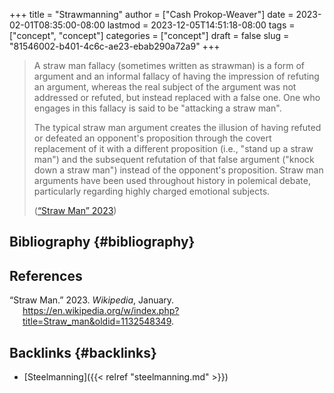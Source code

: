 +++
title = "Strawmanning"
author = ["Cash Prokop-Weaver"]
date = 2023-02-01T08:35:00-08:00
lastmod = 2023-12-05T14:51:18-08:00
tags = ["concept", "concept"]
categories = ["concept"]
draft = false
slug = "81546002-b401-4c6c-ae23-ebab290a72a9"
+++

> A straw man fallacy (sometimes written as strawman) is a form of argument and an informal fallacy of having the impression of refuting an argument, whereas the real subject of the argument was not addressed or refuted, but instead replaced with a false one. One who engages in this fallacy is said to be "attacking a straw man".
>
> The typical straw man argument creates the illusion of having refuted or defeated an opponent's proposition through the covert replacement of it with a different proposition (i.e., "stand up a straw man") and the subsequent refutation of that false argument ("knock down a straw man") instead of the opponent's proposition. Straw man arguments have been used throughout history in polemical debate, particularly regarding highly charged emotional subjects.
>
> (<a href="#citeproc_bib_item_1">“Straw Man” 2023</a>)


## Bibliography {#bibliography}

## References

<style>.csl-entry{text-indent: -1.5em; margin-left: 1.5em;}</style><div class="csl-bib-body">
  <div class="csl-entry"><a id="citeproc_bib_item_1"></a>“Straw Man.” 2023. <i>Wikipedia</i>, January. <a href="https://en.wikipedia.org/w/index.php?title=Straw_man&oldid=1132548349">https://en.wikipedia.org/w/index.php?title=Straw_man&#38;oldid=1132548349</a>.</div>
</div>


## Backlinks {#backlinks}

-   [Steelmanning]({{< relref "steelmanning.md" >}})
